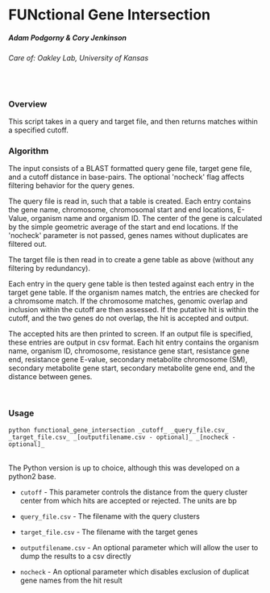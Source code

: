 # **FUN**ctional **G**ene **I**ntersection
##### Adam Podgorny & Cory Jenkinson
###### Care of: Oakley Lab, University of Kansas
<br>


### Overview
This script takes in a query and target file, and then returns matches within a specified cutoff. 

### Algorithm

The input consists of a BLAST formatted query gene file, target gene file, and a cutoff distance in base-pairs. The optional 'nocheck' flag affects filtering behavior for the query genes.

The query file is read in, such that a table is created. Each entry contains the gene name, chromosome, chromosomal start and end locations, E-Value, organism name and organism ID. The center of the gene is calculated by the simple geometric average of the start and end locations. If the 'nocheck' parameter is not passed, genes names without duplicates are filtered out. 

The target file is then read in to create a gene table as above (without any filtering by redundancy).

Each entry in the query gene table is then tested against each entry in the target gene table. If the organism names match, the entries are checked for a chromsome match. If the chromosome matches, genomic overlap and inclusion within the cutoff are then assessed. If the putative hit is within the cutoff, and the two genes do not overlap, the hit is accepted and output.

The accepted hits are then printed to screen. If an output file is specified, these entries are output in csv format. Each hit entry contains the organism name, organism ID, chromosome, resistance gene start, resistance gene end, resistance gene E-value, secondary metabolite chromosome (SM), secondary metabolite gene start, secondary metabolite gene end, and the distance between genes.


<br>


### Usage

`python functional_gene_intersection _cutoff_ _query_file.csv_ _target_file.csv_ _[outputfilename.csv - optional]_ _[nocheck - optional]_`  
<br>

The Python version is up to choice, although this was developed on a python2 base.

* `cutoff` - This parameter controls the distance from the query 
cluster center from which hits are accepted or rejected. The units are bp

* `query_file.csv` - The filename with the query clusters

* `target_file.csv` - The filename with the target genes

* `outputfilename.csv` - An optional parameter which will allow the user to dump the results to a csv directly

* `nocheck` - An optional parameter which disables exclusion of duplicat gene names from the hit result


